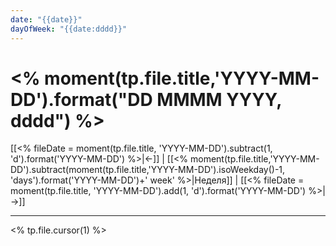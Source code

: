 ```yaml
---
date: "{{date}}"
dayOfWeek: "{{date:dddd}}"
---
```

# <% moment(tp.file.title,'YYYY-MM-DD').format("DD MMMM YYYY, dddd") %>
[[<% fileDate = moment(tp.file.title, 'YYYY-MM-DD').subtract(1, 'd').format('YYYY-MM-DD') %>|←]] | [[<% moment(tp.file.title,'YYYY-MM-DD').subtract(moment(tp.file.title,'YYYY-MM-DD').isoWeekday()-1, 'days').format('YYYY-MM-DD')+' week' %>|Неделя]] | [[<% fileDate = moment(tp.file.title, 'YYYY-MM-DD').add(1, 'd').format('YYYY-MM-DD') %>|→]]

---

<% tp.file.cursor(1) %>